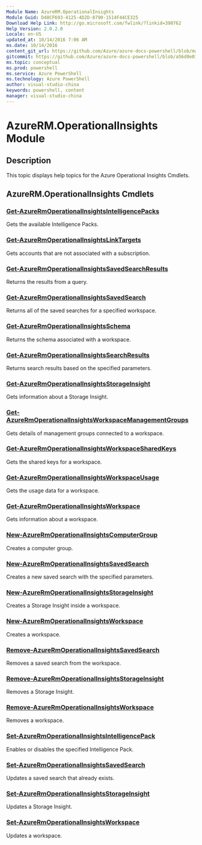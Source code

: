 ```yaml
---
Module Name: AzureRM.OperationalInsights
Module Guid: D48CF693-4125-4D2D-8790-1514F44CE325
Download Help Link: http://go.microsoft.com/fwlink/?linkid=390762
Help Version: 2.0.2.0
Locale: en-US
updated_at: 10/14/2016 7:06 AM
ms.date: 10/14/2016
content_git_url: https://github.com/Azure/azure-docs-powershell/blob/master/azureps-cmdlets-docs/ResourceManager/AzureRM.OperationalInsights/v1.0/CmdletMDs/AzureRM.OperationalInsights.md
gitcommit: https://github.com/Azure/azure-docs-powershell/blob/a56d0e01e65c2c33aa2af13dd29addc94ead6e88/azureps-cmdlets-docs/ResourceManager/AzureRM.OperationalInsights/v1.0/CmdletMDs/AzureRM.OperationalInsights.md
ms.topic: conceptual
ms.prod: powershell
ms.service: Azure PowerShell
ms.technology: Azure PowerShell
author: visual-studio-china
keywords: powershell, content
manager: visual-studio-china
---
```


# AzureRM.OperationalInsights Module
## Description
This topic displays help topics for the Azure Operational Insights Cmdlets. 

## AzureRM.OperationalInsights Cmdlets
### [Get-AzureRmOperationalInsightsIntelligencePacks](Get-AzureRmOperationalInsightsIntelligencePacks.md)
Gets the available Intelligence Packs.


### [Get-AzureRmOperationalInsightsLinkTargets](Get-AzureRmOperationalInsightsLinkTargets.md)
Gets accounts that are not associated with a subscription.


### [Get-AzureRmOperationalInsightsSavedSearchResults](Get-AzureRmOperationalInsightsSavedSearchResults.md)
Returns the results from a query.


### [Get-AzureRmOperationalInsightsSavedSearch](Get-AzureRmOperationalInsightsSavedSearch.md)
Returns all of the saved searches for a specified workspace.


### [Get-AzureRmOperationalInsightsSchema](Get-AzureRmOperationalInsightsSchema.md)
Returns the schema associated with a workspace.


### [Get-AzureRmOperationalInsightsSearchResults](Get-AzureRmOperationalInsightsSearchResults.md)
Returns search results based on the specified parameters.


### [Get-AzureRmOperationalInsightsStorageInsight](Get-AzureRmOperationalInsightsStorageInsight.md)
Gets information about a Storage Insight.


### [Get-AzureRmOperationalInsightsWorkspaceManagementGroups](Get-AzureRmOperationalInsightsWorkspaceManagementGroups.md)
Gets details of management groups connected to a workspace.


### [Get-AzureRmOperationalInsightsWorkspaceSharedKeys](Get-AzureRmOperationalInsightsWorkspaceSharedKeys.md)
Gets the shared keys for a workspace.


### [Get-AzureRmOperationalInsightsWorkspaceUsage](Get-AzureRmOperationalInsightsWorkspaceUsage.md)
Gets the usage data for a workspace.


### [Get-AzureRmOperationalInsightsWorkspace](Get-AzureRmOperationalInsightsWorkspace.md)
Gets information about a workspace.

### [New-AzureRmOperationalInsightsComputerGroup](New-AzureRmOperationalInsightsComputerGroup.md)
Creates a computer group.

### [New-AzureRmOperationalInsightsSavedSearch](New-AzureRmOperationalInsightsSavedSearch.md)
Creates a new saved search with the specified parameters.


### [New-AzureRmOperationalInsightsStorageInsight](New-AzureRmOperationalInsightsStorageInsight.md)
Creates a Storage Insight inside a workspace.

### [New-AzureRmOperationalInsightsWorkspace](New-AzureRmOperationalInsightsWorkspace.md)
Creates a workspace.

### [Remove-AzureRmOperationalInsightsSavedSearch](Remove-AzureRmOperationalInsightsSavedSearch.md)
Removes a saved search from the workspace.


### [Remove-AzureRmOperationalInsightsStorageInsight](Remove-AzureRmOperationalInsightsStorageInsight.md)
Removes a Storage Insight.


### [Remove-AzureRmOperationalInsightsWorkspace](Remove-AzureRmOperationalInsightsWorkspace.md)
Removes a workspace.

### [Set-AzureRmOperationalInsightsIntelligencePack](Set-AzureRmOperationalInsightsIntelligencePack.md)
Enables or disables the specified Intelligence Pack.


### [Set-AzureRmOperationalInsightsSavedSearch](Set-AzureRmOperationalInsightsSavedSearch.md)
Updates a saved search that already exists.


### [Set-AzureRmOperationalInsightsStorageInsight](Set-AzureRmOperationalInsightsStorageInsight.md)
Updates a Storage Insight.


### [Set-AzureRmOperationalInsightsWorkspace](Set-AzureRmOperationalInsightsWorkspace.md)
Updates a workspace.



